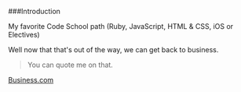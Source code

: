 ###Introduction

My favorite Code School path (Ruby, JavaScript, HTML & CSS, iOS or Electives) 

Well now that that's out of the way, we can get back to business.

> You can quote me on that.

[Business.com](http://www.business.com)
